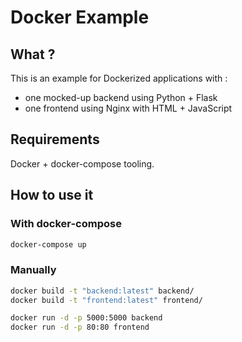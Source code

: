 # Docker Example

## What ?

This is an example for Dockerized applications with :

* one mocked-up backend using Python + Flask
* one frontend using Nginx with HTML + JavaScript

## Requirements

Docker + docker-compose tooling.

## How to use it

### With docker-compose

```sh
docker-compose up
```

### Manually

```sh
docker build -t "backend:latest" backend/
docker build -t "frontend:latest" frontend/

docker run -d -p 5000:5000 backend
docker run -d -p 80:80 frontend
```
